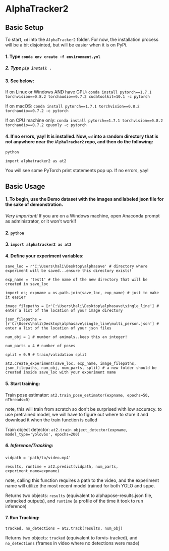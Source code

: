# AlphaTracker2


## Basic Setup
To start, `cd` into the `AlphaTracker2` folder. For now, the installation process will be a bit disjointed, but will be easier when it is on PyPi. 

#### 1. Type `conda env create -f environment.yml`
##### 2. Type `pip install .`
#### 3. See below:

   If on Linux or Windows AND have GPU: `conda install pytorch==1.7.1 torchvision==0.8.2 torchaudio==0.7.2 cudatoolkit=10.1 -c pytorch`
   
   If on macOS: `conda install pytorch==1.7.1 torchvision==0.8.2 torchaudio==0.7.2 -c pytorch`
   
   If on CPU machine only: `conda install pytorch==1.7.1 torchvision==0.8.2 torchaudio==0.7.2 cpuonly -c pytorch`
   
#### 4. If no errors, yay! It is installed. Now, `cd` into a random directory that is not anywhere near the `AlphaTracker2` repo, and then do the following:
   
   `python`
   
   `import alphatracker2 as at2`
   
   You will see some PyTorch print statements pop up. If no errors, yay!
   
   

## Basic Usage
   
#### 1. To begin, use the Demo dataset with the images and labeled json file for the sake of demonstration.

*Very important!* If you are on a Windows machine, open Anaconda prompt as administrator, or it won't work!!

#### 2. `python`

#### 3. `import alphatracker2 as at2`

#### 4. Define your experiment variables:

`save_loc = r'C:\Users\hali\Desktop\alphasave' # directory where experiment will be saved...ensure this directory exists!`

`exp_name = 'test1' # the name of the new directory that will be created in save_loc`

`import os; expname = os.path.join(save_loc, exp_name) # just to make it easier`

`image_filepaths = [r'C:\Users\hali\Desktop\alphasave\single_line'] # enter a list of the location of your image directory`

`json_filepaths = [r'C:\Users\hali\Desktop\alphasave\single_line\multi_person.json'] # enter a list of the location of your json files`

`num_obj = 1 # number of animals..keep this an integer!`

`num_parts = 4 # number of poses`

`split = 0.9 # train/validation split`

`at2.create_experiment(save_loc, exp_name, image_filepaths, json_filepaths, num_obj, num_parts, split) # a new folder should be created inside save_loc with your experiment name
 `


#### 5. Start training: 

Train pose estimator: `at2.train_pose_estimator(expname, epochs=50, nThreads=0)`

note, this will train from scratch so don't be surprised with low accuracy. to use pretrained model, we will have to figure out where to store it and download it when the train function is called

Train object detector: `at2.train_object_detector(expname, model_type='yolov5s', epochs=200)`

##### 6. Inference/Tracking:

`vidpath = 'path/to/video.mp4'`

`results, runtime = at2.predict(vidpath, num_parts, experiment_name=expname)` 

note, calling this function requires a path to the video, and the experiment name will utilize the most recent model trained for both YOLO and sppe. 

Returns two objects: `results` (equivalent to alphapose-results.json file, untracked outputs), and `runtime` (a profile of the time it took to run inference)

#### 7. Run Tracking:

`tracked, no_detections = at2.track(results, num_obj)`

Returns two objects: `tracked` (equivalent to forvis-tracked), and `no_detections` (frames in video where no detections were made)



